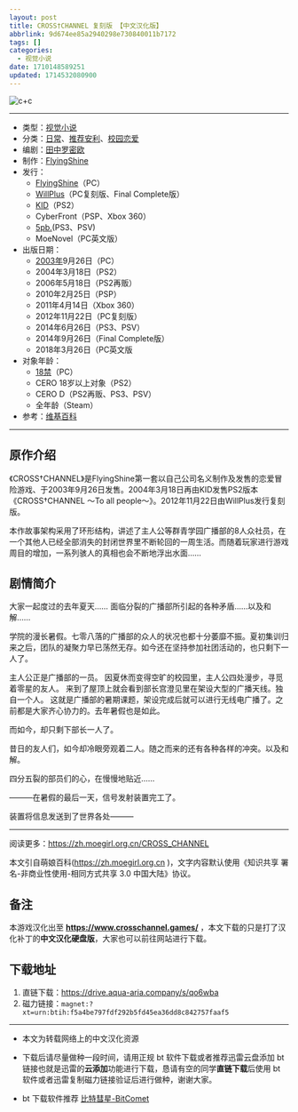 ```yaml
---
layout: post
title: CROSS†CHANNEL 复刻版 【中文汉化版】
abbrlink: 9d674ee85a2940298e730840011b7172
tags: []
categories:
  - 视觉小说
date: 1710148589251
updated: 1714532080900
---
```


![c+c](https://img.20000207.xyz/file/6649aa629b45dc5fa0550.jpg)

***

- 类型：[视觉小说](/index.php/category/视觉小说)
- 分类：[日常](/index.php/category/日常)、[推荐安利](/index.php/category/推荐安利)、[校园恋爱](/index.php/category/校园恋爱)
- 编剧：[田中罗密欧](/index.php/category/田中罗密欧)
- 制作：[FlyingShine](/index.php/category/FlyingShine)
- 发行：
  - [FlyingShine](/index.php/category/FlyingShine)（PC）
  - [WillPlus](/index.php/category/WillPlus)（PC复刻版、Final Complete版）
  - [KID](/index.php/category/KID)（PS2）
  - CyberFront（PSP、Xbox 360）
  - [5pb.](/index.php/category/5pb.)(PS3、PSV)
  - MoeNovel（PC英文版）
- 出版日期：
  - [2003年](/index.php/category/2003年)9月26日（PC）
  - 2004年3月18日（PS2）
  - 2006年5月18日（PS2再贩）
  - 2010年2月25日（PSP）
  - 2011年4月14日（Xbox 360）
  - 2012年11月22日（PC复刻版）
  - 2014年6月26日（PS3、PSV）
  - 2014年9月26日（Final Complete版）
  - 2018年3月26日（PC英文版
- 对象年龄：
  - [18禁](/index.php/category/18禁)（PC）
  - CERO 18岁以上对象（PS2）
  - CERO D（PS2再贩、PS3、PSV）
  - 全年龄（Steam）
- 参考：[维基百科](https://zh.wikipedia.org/wiki/CROSS†CHANNEL)

***

## 原作介绍

《CROSS†CHANNEL》是FlyingShine第一套以自己公司名义制作及发售的恋爱冒险游戏、于2003年9月26日发售。2004年3月18日再由KID发售PS2版本《CROSS†CHANNEL ～To all people～》。2012年11月22日由WillPlus发行复刻版。

本作故事架构采用了环形结构，讲述了主人公等群青学园广播部的8人众社员，在一个其他人已经全部消失的封闭世界里不断轮回的一周生活。而随着玩家进行游戏周目的增加，一系列骇人的真相也会不断地浮出水面……

## 剧情简介

大家一起度过的去年夏天……
面临分裂的广播部所引起的各种矛盾……以及和解……

学院的漫长暑假。七零八落的广播部的众人的状况也都十分萎靡不振。夏初集训归来之后，团队的凝聚力早已荡然无存。如今还在坚持参加社团活动的，也只剩下一人了。

主人公正是广播部的一员。
因夏休而变得空旷的校园里，主人公四处漫步，寻觅着零星的友人。
来到了屋顶上就会看到部长宫澄见里在架设大型的广播天线。独自一个人。
这就是广播部的暑期课题，架设完成后就可以进行无线电广播了。之前都是大家齐心协力的。去年暑假也是如此。

而如今，却只剩下部长一人了。

昔日的友人们，如今却冷眼旁观着二人。随之而来的还有各种各样的冲突。以及和解。

四分五裂的部员们的心，在慢慢地贴近……

―――在暑假的最后一天，信号发射装置完工了。

装置将信息发送到了世界各处―――

***

阅读更多：<https://zh.moegirl.org.cn/CROSS_CHANNEL>

本文引自萌娘百科(<https://zh.moegirl.org.cn> )，文字内容默认使用《知识共享 署名-非商业性使用-相同方式共享 3.0 中国大陆》协议。

## 备注

本游戏汉化出至 **<https://www.crosschannel.games/>** ，本文下载的只是打了汉化补丁的**中文汉化硬盘版**，大家也可以前往网站进行下载。

## 下载地址

1. 直链下载：<https://drive.aqua-aria.company/s/qo6wba>
2. 磁力链接：`magnet:?xt=urn:btih:f5a4be797fdf292b5fd45ea36dd8c842757faaf5`

***

- 本文为转载网络上的中文汉化资源

- 下载后请尽量做种一段时间，请用正规 bt 软件下载或者推荐迅雷云盘添加 bt 链接也就是迅雷的**云添加**功能进行下载，恳请有空的同学**直链下载**后使用 bt 软件或者迅雷复制磁力链接验证后进行做种，谢谢大家。

- bt 下载软件推荐 [比特彗星-BitComet](https://pan.lanzouj.com/b073c7g4f)
